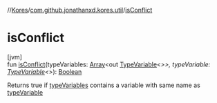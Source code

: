 //[Kores](../../index.md)/[com.github.jonathanxd.kores.util](index.md)/[isConflict](is-conflict.md)

# isConflict

[jvm]\
fun [isConflict](is-conflict.md)(typeVariables: [Array](https://kotlinlang.org/api/latest/jvm/stdlib/kotlin/-array/index.html)<out [TypeVariable](https://docs.oracle.com/javase/8/docs/api/java/lang/reflect/TypeVariable.html)<*>>, typeVariable: [TypeVariable](https://docs.oracle.com/javase/8/docs/api/java/lang/reflect/TypeVariable.html)<*>): [Boolean](https://kotlinlang.org/api/latest/jvm/stdlib/kotlin/-boolean/index.html)

Returns true if [typeVariables](is-conflict.md) contains a variable with same name as [typeVariable](is-conflict.md)
